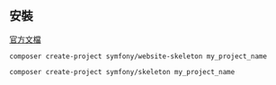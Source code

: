 ## 安裝 ##
[官方文檔](https://symfony.com/doc/current/setup.html)
<!-- website -->
`composer create-project symfony/website-skeleton my_project_name`
<!-- api or console app -->
`composer create-project symfony/skeleton my_project_name`
